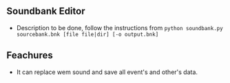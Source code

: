 ## Soundbank Editor

* Description to be done, follow the instructions from `python soundbank.py sourcebank.bnk [file file|dir] [-o output.bnk]`

## Feachures

* It can replace wem sound and save all event's and other's data.
